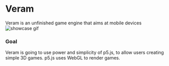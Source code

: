 # Veram
Veram is an unfinished game engine that aims at mobile devices
![showcase gif](https://i.postimg.cc/tCXWgQsS/how-It-Looks.gif)

### Goal
Veram is going to use power and simplicity of p5.js, to allow users creating simple 3D games.
p5.js uses WebGL to render games.
